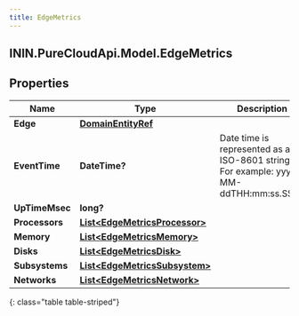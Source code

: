 ```yaml
---
title: EdgeMetrics
---
```

## ININ.PureCloudApi.Model.EdgeMetrics

## Properties

|Name | Type | Description | Notes|
|------------ | ------------- | ------------- | -------------|
| **Edge** | [**DomainEntityRef**](DomainEntityRef.html) |  | [optional] |
| **EventTime** | **DateTime?** | Date time is represented as an ISO-8601 string. For example: yyyy-MM-ddTHH:mm:ss.SSSZ | [optional] |
| **UpTimeMsec** | **long?** |  | [optional] |
| **Processors** | [**List&lt;EdgeMetricsProcessor&gt;**](EdgeMetricsProcessor.html) |  | [optional] |
| **Memory** | [**List&lt;EdgeMetricsMemory&gt;**](EdgeMetricsMemory.html) |  | [optional] |
| **Disks** | [**List&lt;EdgeMetricsDisk&gt;**](EdgeMetricsDisk.html) |  | [optional] |
| **Subsystems** | [**List&lt;EdgeMetricsSubsystem&gt;**](EdgeMetricsSubsystem.html) |  | [optional] |
| **Networks** | [**List&lt;EdgeMetricsNetwork&gt;**](EdgeMetricsNetwork.html) |  | [optional] |
{: class="table table-striped"}


